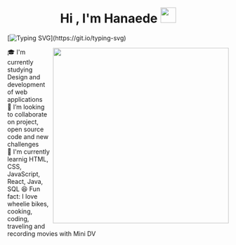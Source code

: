 
<h1 align="center"><b>Hi , I'm Hanaede </b><img src="https://media.giphy.com/media/hvRJCLFzcasrR4ia7z/giphy.gif" width="35"></h1>  
<!--  -->

[![Typing SVG](https://readme-typing-svg.demolab.com?font=Roboto&weight=700&size=40&duration=2000&pause=1000&color=BE97C6&width=435&lines=Design+and+development+of+web+applications+student;Learning+HTML%2C+CSS%2C+JS%2C+React%2C+Java%2C+Sql...)](https://git.io/typing-svg)
<!-- ![Man_With_Laptop](https://github.com/Hanaede/Hanaede/assets/115145469/839bdc72-b19b-4458-bcb8-f2217a30406a) -->

<img align="right" width="400" height="400" src="https://github.com/Hanaede/Hanaede/assets/115145469/839bdc72-b19b-4458-bcb8-f2217a30406a">  

🎓 I'm currently studying Design and development of web applications  
🤝 I’m looking to collaborate on project, open source code and new challenges  
📓 I'm currently learnig HTML, CSS, JavaScript, React, Java, SQL
😆 Fun fact: I love wheelie bikes, cooking, coding, traveling and recording movies with Mini DV
